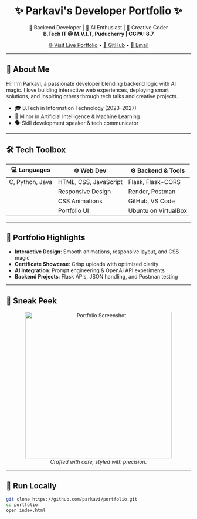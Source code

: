 <h1 align="center">✨ Parkavi's Developer Portfolio ✨</h1>

<p align="center">
  🚀 Backend Developer | 🤖 AI Enthusiast | 🎨 Creative Coder  
  <br>
  <strong>B.Tech IT @ M.V.I.T, Puducherry | CGPA: 8.7</strong>
</p>

<p align="center">
  <a href="https://parkaviparthiban.github.io">🌐 Visit Live Portfolio</a> • 
  <a href="https://github.com/parkaviparthihban">🐙 GitHub</a> • 
  <a href="mailto:parkaviparthiban06@gmail.com">📧 Email</a>
</p>

---

## 🌟 About Me

Hi! I'm Parkavi, a passionate developer blending backend logic with AI magic. I love building interactive web experiences, deploying smart solutions, and inspiring others through tech talks and creative projects.

- 🎓 B.Tech in Information Technology (2023–2027)
- 🧠 Minor in Artificial Intelligence & Machine Learning
- 🗣️ Skill development speaker & tech communicator
  

---

## 🛠️ Tech Toolbox

| 💻 Languages | 🌐 Web Dev | ⚙️ Backend & Tools |
|-------------|------------|-------------------|
| C, Python, Java | HTML, CSS, JavaScript | Flask, Flask-CORS |
|                | Responsive Design | Render, Postman |
|                | CSS Animations | GitHub, VS Code |
|                | Portfolio UI | Ubuntu on VirtualBox |

---

## 🎨 Portfolio Highlights

- **Interactive Design**: Smooth animations, responsive layout, and CSS magic  
- **Certificate Showcase**: Crisp uploads with optimized clarity  
- **AI Integration**: Prompt engineering & OpenAI API experiments  
- **Backend Projects**: Flask APIs, JSON handling, and Postman testing  

---

## 📸 Sneak Peek

<p align="center">
  <img src="assets/portfolio.png" alt="Portfolio Screenshot" width="400"/>
  <br>
  <em>Crafted with care, styled with precision.</em>
</p>

---

## 🧪 Run Locally

```bash
git clone https://github.com/parkavi/portfolio.git
cd portfolio
open index.html
